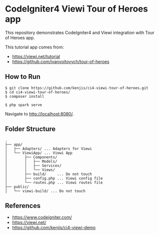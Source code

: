 # CodeIgniter4 Viewi Tour of Heroes app

This repository demonstrates CodeIgniter4 and Viewi integration with Tour of Heroes app.

This tutorial app comes from:
- https://viewi.net/tutorial
- https://github.com/ivanvoitovych/tour-of-heroes

## How to Run

```console
$ git clone https://github.com/kenjis/ci4-viewi-tour-of-heroes.git
$ cd ci4-viewi-tour-of-heroes/
$ composer install
```

```console
$ php spark serve
```

Navigate to <http://localhost:8080/>.

## Folder Structure

```
.
├── app/
│   ├── Adapters/ ... Adapters for Viewi
│   └── ViewiApp/ ... Viewi App
│        ├── Components/
│        │   ├── Models/
│        │   ├── Services/
│        │   └── Views/
│        ├── build/     ... Do not touch
│        ├── config.php ... Viewi config file
│        └── routes.php ... Viewi routes file
├── public/
│   └── viewi-build/ ... Do not touch
```

## References

- https://www.codeigniter.com/
- https://viewi.net/
- https://github.com/kenjis/ci4-viewi-demo
